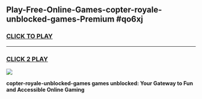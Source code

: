 
## Play-Free-Online-Games-copter-royale-unblocked-games-Premium #qo6xj
<h3>
<a href="https://premium.freeplayer.one?title=copter-royale-unblocked-games&ref=8M">CLICK TO PLAY</a></h3>
<hr>

<h3>
<a href="https://premium.freeplayer.one?title=copter-royale-unblocked-games&ref=8M">CLICK 2 PLAY</a>
  
</h3>

<a href="https://premium.freeplayer.one?title=copter-royale-unblocked-games&ref=8M"><img src="https://clearcache.store/games.png"></a>


**copter-royale-unblocked-games games unblocked: Your Gateway to Fun and Accessible Online Gaming**
